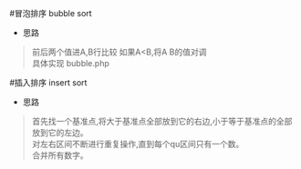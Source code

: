 #冒泡排序 bubble sort

- 思路
> 前后两个值进A,B行比较 如果A<B,将A B的值对调   
> 具体实现 bubble.php

#插入排序 insert sort
- 思路
> 首先找一个基准点,将大于基准点全部放到它的右边,小于等于基准点的全部放到它的左边。   
> 对左右区间不断进行重复操作,直到每个qu区间只有一个数。   
> 合并所有数字。
